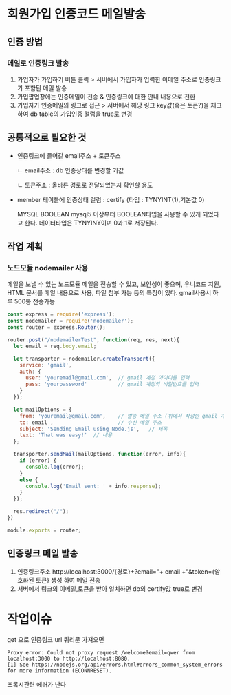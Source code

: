 # 회원가입 인증코드 메일발송

## 인증 방법
### 메일로 인증링크 발송
1. 가입자가 가입하기 버튼 클릭 > 서버에서 가입자가 입력한 이메일 주소로 인증링크가 포함된 메일 발송
2. 가입팝업창에는 인증메일이 전송 & 인증링크에 대한 안내 내용으로 전환
3. 가입자가 인증메일의 링크로 접근 > 서버에서 해당 링크 key값(혹은 토큰?)을 체크하여 db table의 가입인증 컬럼을 true로 변경


## 공통적으로 필요한 것
- 인증링크에 들어갈 email주소 + 토큰주소

  ㄴ email주소 : db 인증상태를 변경할 키값

  ㄴ 토큰주소 : 올바른 경로로 전달되었는지 확인할 용도
- member 테이블에 인증상태 컬럼 : certify (타입 : TYNYINT(1),기본값 0)

   MYSQL BOOLEAN
   mysql5 이상부터 BOOLEAN타입을 사용할 수 있게 되었다고 한다. 데이터타입은 TYNYINY이며 0과 1로 저장된다.

## 작업 계획
### 노드모듈 nodemailer 사용
메일을 보낼 수 있는 노드모듈 메일을 전송할 수 있고, 보안성이 좋으며, 유니코드 지원, HTML 문서를 메일 내용으로 사용, 파일 첨부 가능 등의 특징이 있다. gmail사용시 하루 500통 전송가능

~~~js
const express = require('express');
const nodemailer = require('nodemailer');
const router = express.Router();

router.post("/nodemailerTest", function(req, res, next){
  let email = req.body.email;

  let transporter = nodemailer.createTransport({
    service: 'gmail',
    auth: {
      user: 'youremail@gmail.com',  // gmail 계정 아이디를 입력
      pass: 'yourpassword'          // gmail 계정의 비밀번호를 입력
    }
  });

  let mailOptions = {
    from: 'youremail@gmail.com',    // 발송 메일 주소 (위에서 작성한 gmail 계정 아이디)
    to: email ,                     // 수신 메일 주소
    subject: 'Sending Email using Node.js',   // 제목
    text: 'That was easy!'  // 내용
  };

  transporter.sendMail(mailOptions, function(error, info){
    if (error) {
      console.log(error);
    }
    else {
      console.log('Email sent: ' + info.response);
    }
  });

  res.redirect("/");
})

module.exports = router;
~~~

## 인증링크 메일 발송
1. 인증링크주소 http://localhost:3000/{경로}+?email="+ email +"&token={암호화된 토큰} 생성 하여 메일 전송
2. 서버에서 링크의 이메일,토큰을 받아 일치하면 db의 certify값 true로 변경


# 작업이슈
get 으로 인증링크 url 쿼리문 가져오면
~~~
Proxy error: Could not proxy request /welcome?email=qwer from localhost:3000 to http://localhost:8080.
[1] See https://nodejs.org/api/errors.html#errors_common_system_errors for more information (ECONNRESET).
~~~
프록시관련 에러가 난다

